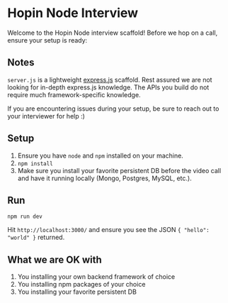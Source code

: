 # Hopin Node Interview

Welcome to the Hopin Node interview scaffold! Before we hop on a call, ensure your setup is ready:

## Notes

`server.js` is a lightweight [express.js](https://expressjs.com/) scaffold.
Rest assured we are not looking for in-depth express.js knowledge. The APIs you build do not require much framework-specific knowledge.

If you are encountering issues during your setup, be sure to reach out to your interviewer for help :)

## Setup

1. Ensure you have `node` and `npm` installed on your machine.
2. `npm install`
3. Make sure you install your favorite persistent DB before the video call and have it running locally (Mongo, Postgres, MySQL, etc.).

## Run

`npm run dev`

Hit `http://localhost:3000/` and ensure you see the JSON `{ "hello": "world" }` returned.


## What we are OK with

1. You installing your own backend framework of choice
2. You installing npm packages of your choice
3. You installing your favorite persistent DB
